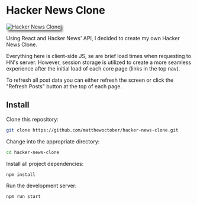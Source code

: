 <link href="style.css" rel="stylesheet" />

# Hacker News Clone

<img src="https://www.matthewoctober.com/static/hnClone-40b991092906625d835ca0c906f68f19-37f02.png" alt="Hacker News Clone" style="box-shadow: 5px 5px 5px rgba(0, 0, 0, 0.5)" />

Using React and Hacker News' API, I decided to create my own Hacker News Clone.

Everything here is client-side JS, se are brief load times when requesting to HN's server. However, session storage is utilized to create a more seamless experience after the initial load of each core page (links in the top nav).

To refresh all post data you can either refresh the screen or click the "Refresh Posts" button at the top of each page.

## Install

Clone this repository:

```bash
git clone https://github.com/matthewoctober/hacker-news-clone.git
```

Change into the appropriate directory:

```bash
cd hacker-news-clone
```

Install all project dependencies:

```bash
npm install
```

Run the development server:

```bash
npm run start
```
